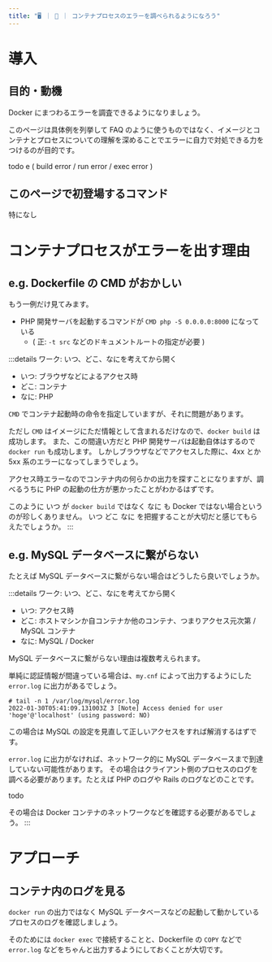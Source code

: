 ```yaml
---
title: "🖥️ ｜ 🐧 ｜ コンテナプロセスのエラーを調べられるようになろう"
---
```


# 導入
## 目的・動機
Docker にまつわるエラーを調査できるようになりましょう。

このページは具体例を列挙して FAQ のように使うものではなく、イメージとコンテナとプロセスについての理解を深めることでエラーに自力で対処できる力をつけるのが目的です。

todo e ( build error / run error / exec error )

## このページで初登場するコマンド
特になし

# コンテナプロセスがエラーを出す理由
## e.g. Dockerfile の CMD がおかしい
もう一例だけ見てみます。

- PHP 開発サーバを起動するコマンドが `CMD php -S 0.0.0.0:8000` になっている
    - ( 正: `-t src` などのドキュメントルートの指定が必要 )

:::details ワーク: いつ、どこ、なにを考えてから開く
- いつ: ブラウザなどによるアクセス時
- どこ: コンテナ
- なに: PHP

`CMD` でコンテナ起動時の命令を指定していますが、それに問題があります。

ただし `CMD` はイメージにただ情報として含まれるだけなので、`docker build` は成功します。
また、この間違い方だと PHP 開発サーバは起動自体はするので `docker run` も成功します。
しかしブラウザなどでアクセスした際に、4xx とか 5xx 系のエラーになってしまうでしょう。

アクセス時エラーなのでコンテナ内の何らかの出力を探すことになりますが、調べるうちに PHP の起動の仕方が悪かったことがわかるはずです。

このように いつ が `docker build` ではなく なに も Docker ではない場合というのが珍しくありません。
いつ どこ なに を把握することが大切だと感じてもらえたでしょうか。
:::

## e.g. MySQL データベースに繋がらない
たとえば MySQL データベースに繋がらない場合はどうしたら良いでしょうか。

:::details ワーク: いつ、どこ、なにを考えてから開く
- いつ: アクセス時
- どこ: ホストマシンか自コンテナか他のコンテナ、つまりアクセス元次第 / MySQL コンテナ
- なに: MySQL / Docker

MySQL データベースに繋がらない理由は複数考えられます。

単純に認証情報が間違っている場合は、`my.cnf` によって出力するようにした `error.log` に出力があるでしょう。

```
# tail -n 1 /var/log/mysql/error.log
2022-01-30T05:41:09.131003Z 3 [Note] Access denied for user 'hoge'@'localhost' (using password: NO)
```

この場合は MySQL の設定を見直して正しいアクセスをすれば解消するはずです。

`error.log` に出力がなければ、ネットワーク的に MySQL データベースまで到達していない可能性があります。
その場合はクライアント側のプロセスのログを調べる必要があります。たとえば PHP のログや Rails のログなどのことです。

todo

その場合は Docker コンテナのネットワークなどを確認する必要があるでしょう。
:::

# アプローチ
## コンテナ内のログを見る
`docker run` の出力ではなく MySQL データベースなどの起動して動かしているプロセスのログを確認しましょう。

そのためには `docker exec` で接続することと、Dockerfile の `COPY` などで `error.log` などをちゃんと出力するようにしておくことが大切です。
